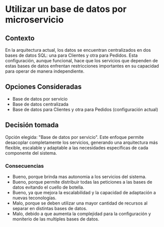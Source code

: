 # Utilizar un base de datos por microservicio

## Contexto

En la arquitectura actual, los datos se encuentran centralizados en dos bases de datos SQL: una para Clientes y otra para Pedidos. Esta configuración, aunque funcional, hace que los servicios que dependen de estas bases de datos enfrentan restricciones importantes en su capacidad para operar de manera independiente.

## Opciones Consideradas

* Base de datos por servicio
* Base de datos centralizada
* Base de datos para Clientes y otra para Pedidos (configuración actual)

## Decisión tomada

Opción elegida: "Base de datos por servicio". Este enfoque permite desacoplar completamente los servicios, generando una arquitectura más flexible, escalable y adaptable a las necesidades específicas de cada componente del sistema.

### Consecuencias

* Bueno, porque brinda mas autonomia a los servicios del sistema.
* Bueno, porque permite distribuir todas las peticiones a las bases de datos evitando el cuello de botella. 
* Bueno, ya que mejora la escalabilidad y la capacidad de adaptación a nuevas teconologías.
* Malo, porque se deben utilizar una mayor cantidad de recursos al separar en distintas bases de datos.
* Malo, debido a que aumenta la complejidad para la configuración y moniterio de las multiples bases de datos.
